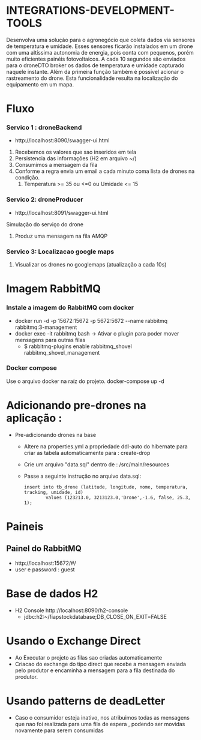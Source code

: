 # INTEGRATIONS-DEVELOPMENT-TOOLS

  Desenvolva uma solução para o agronegócio que coleta dados via sensores de temperatura
  e umidade. Esses sensores ficarão instalados em um drone com uma altíssima autonomia
  de energia, pois conta com pequenos, porém muito eficientes painéis fotovoltaicos.
  A cada 10 segundos são enviados para o droneDTO broker os dados de temperatura e
  umidade capturado naquele instante.
  Além da primeira função também é possível acionar o rastreamento do drone. Esta
  funcionalidade resulta na localização do equipamento em um mapa.

# Fluxo

###  Servico 1 : droneBackend 
  - http://localhost:8090/swagger-ui.html

1. Recebemos os valores que sao inseridos em tela
1. Persistencia das informações (H2 em arquivo ~/)
1. Consumimos a mensagem da fila
1. Conforme a regra envia um email a cada minuto coma lista de drones na condição. 
    1. Temperatura >= 35 ou <=0 ou Umidade <= 15 


###  Servico 2: droneProducer
   - http://localhost:8091/swagger-ui.html
   
Simulação do serviço do drone

1. Produz uma mensagem na fila AMQP 
       
###  Servico 3: Localizacao google maps

1. Visualizar os drones no googlemaps (atualização a cada 10s)

# Imagem RabbitMQ

### Instale a imagem do RabbitMQ com docker

  - docker run -d -p 15672:15672 -p 5672:5672 --name rabbitmq rabbitmq:3-management
  - docker exec -it rabbitmq bash -> Ativar o plugin para poder mover mensagens para outras filas 
  	- $ rabbitmq-plugins enable rabbitmq_shovel rabbitmq_shovel_management
### Docker compose

 Use o arquivo docker na raíz do projeto.
    docker-compose up -d
    
# Adicionando pre-drones na aplicação :

- Pre-adicionando drones na base
  - Altere na properties.yml a propriedade ddl-auto do hibernate para criar as tabela automaticamente para : create-drop 
  - Crie um arquivo "data.sql" dentro de : /src/main/resources
  - Passe a seguinte instrução no arquivo data.sql: 
                 
        insert into tb_drone (latitude, longitude, nome, temperatura, tracking, umidade, id) 
                values (123213.0, 3213123.0,'Drone',-1.6, false, 25.3, 1);

# Paineis

## Painel do RabbitMQ
  - http://localhost:15672/#/
  - user e password : guest
  
# Base de dados H2
 - H2 Console  http://localhost:8090/h2-console
    - jdbc:h2:~/fiapstockdatabase;DB_CLOSE_ON_EXIT=FALSE
      
# Usando o Exchange Direct 

- Ao Executar o projeto as filas sao criadas automaticamente
- Criacao do exchange do tipo direct que recebe a mensagem enviada pelo produtor e encaminha a mensagem para a fila destinada do produtor.

# Usando patterns de deadLetter

 - Caso o consumidor esteja inativo, nos atribuimos todas as mensagens 
  que nao foi realizada para uma fila de espera , podendo ser movidas novamente para serem consumidas
